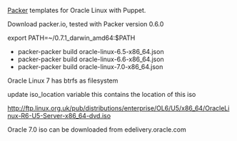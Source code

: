 [Packer](http://packer.io) templates for Oracle Linux with Puppet.

Download packer.io, tested with Packer version 0.6.0

export PATH=~/0.7.1_darwin_amd64:$PATH

* packer-packer build oracle-linux-6.5-x86_64.json
* packer-packer build oracle-linux-6.6-x86_64.json
* packer-packer build oracle-linux-7.0-x86_64.json

Oracle Linux 7 has btrfs as filesystem

update iso_location variable this contains the location of this iso

http://ftp.linux.org.uk/pub/distributions/enterprise/OL6/U5/x86_64/OracleLinux-R6-U5-Server-x86_64-dvd.iso

Oracle 7.0 iso can be downloaded from edelivery.oracle.com
